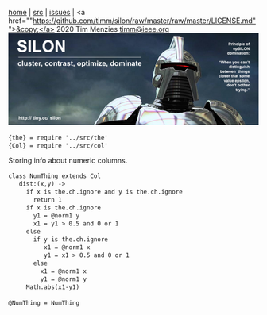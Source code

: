 <a name=top>&nbsp;<p></a>       
[home](http://tiny.cc/silon#top) |
[src](https://github.com/timm/silon/raw/master/src) | 
[issues](http://tiny.cc/silon) |
<a href=""https://github.com/timm/silon/raw/master/raw/master/LICENSE.md"">&copy;</a> 2020 Tim Menzies <a href="mailto:timm@ieee.org">timm&commat;ieee.org</a>
<br> [<img width=900 src="https://github.com/timm/silon/raw/master/etc/img/banner.jpg">](http://tiny.cc/silon)<br>


    {the} = require '../src/the'
    {Col} = require '../src/col'

Storing info about numeric columns.

    class NumThing extends Col
       dist:(x,y) ->
         if x is the.ch.ignore and y is the.ch.ignore
           return 1
         if x is the.ch.ignore
           y1 = @norm1 y
           x1 = y1 > 0.5 and 0 or 1
         else
           if y is the.ch.ignore
              x1 = @norm1 x
              y1 = x1 > 0.5 and 0 or 1
           else
             x1 = @norm1 x
             y1 = @norm1 y
         Math.abs(x1-y1)

    @NumThing = NumThing
